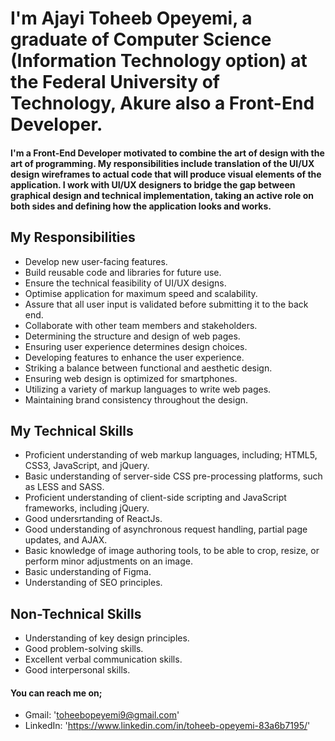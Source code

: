 # I'm Ajayi Toheeb Opeyemi, a graduate of Computer Science (Information Technology option) at the Federal University of Technology, Akure also a Front-End Developer.

#### I'm a Front-End Developer motivated to combine the art of design with the art of programming. My responsibilities include translation of the UI/UX design wireframes to actual code that will produce visual elements of the application. I work with UI/UX designers to bridge the gap between graphical design and technical implementation, taking an active role on both sides and defining how the application looks and works. 



## My Responsibilities
- Develop new user-facing features.
- Build reusable code and libraries for future use.
- Ensure the technical feasibility of UI/UX designs.
- Optimise application for maximum speed and scalability.
- Assure that all user input is validated before submitting it to the back end.
- Collaborate with other team members and stakeholders.
- Determining the structure and design of web pages.
- Ensuring user experience determines design choices.
- Developing features to enhance the user experience.
- Striking a balance between functional and aesthetic design.
- Ensuring web design is optimized for smartphones.
- Utilizing a variety of markup languages to write web pages.
- Maintaining brand consistency throughout the design.



## My Technical Skills
- Proficient understanding of web markup languages, including; HTML5, CSS3, JavaScript, and jQuery.
- Basic understanding of server-side CSS pre-processing platforms, such as LESS and SASS.
- Proficient understanding of client-side scripting and JavaScript frameworks, including jQuery.
- Good undersrtanding of ReactJs.
- Good understanding of asynchronous request handling, partial page updates, and AJAX.
- Basic knowledge of image authoring tools, to be able to crop, resize, or perform minor adjustments on an image.
- Basic understanding of Figma.
- Understanding of SEO principles.



## Non-Technical Skills
- Understanding of key design principles.
- Good problem-solving skills.
- Excellent verbal communication skills.
- Good interpersonal skills.


#### You can reach me on;
- Gmail: 'toheebopeyemi9@gmail.com'
- LinkedIn: 'https://www.linkedin.com/in/toheeb-opeyemi-83a6b7195/'


<!---
Fearless09/Fearless09 is a ✨ special ✨ repository because its `README.md` (this file) appears on your GitHub profile.
You can click the Preview link to take a look at your changes.
--->
